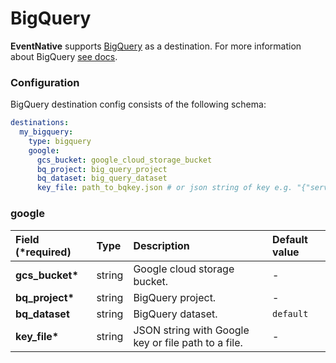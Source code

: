 # BigQuery

**EventNative** supports [BigQuery](https://console.cloud.google.com/bigquery) as a destination. For more information about BigQuery [see docs](https://cloud.google.com/bigquery/docs).

### Configuration

BigQuery destination config consists of the following schema:

```yaml
destinations:
  my_bigquery:
    type: bigquery
    google:
      gcs_bucket: google_cloud_storage_bucket
      bq_project: big_query_project
      bq_dataset: big_query_dataset
      key_file: path_to_bqkey.json # or json string of key e.g. "{"service_account":...}"
```

### google

| Field \(\*required\) | Type | Description | Default value |
| :--- | :--- | :--- | :--- |
| **gcs\_bucket\*** | string | Google cloud storage bucket. | - |
| **bq\_project\*** | string | BigQuery project. | - |
| **bq\_dataset** | string | BigQuery dataset. | `default` |
| **key\_file\*** | string | JSON string with Google key or file path to a file. | - |

